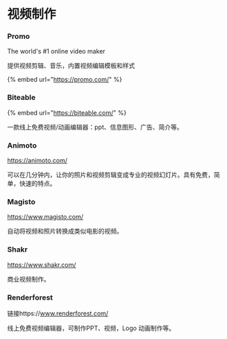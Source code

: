 # 视频制作

### Promo

The world's \#1 online video maker

提供视频剪辑、音乐，内置视频编辑模板和样式

{% embed url="https://promo.com/" %}

### Biteable

{% embed url="https://biteable.com/" %}

一款线上免费视频/动画编辑器：ppt、信息图形、广告、简介等。

### Animoto

https://animoto.com/

可以在几分钟内，让你的照片和视频剪辑变成专业的视频幻灯片。具有免费，简单，快速的特点。

### Magisto

https://www.magisto.com/

自动将视频和照片转换成类似电影的视频。

### Shakr

https://www.shakr.com/

商业视频制作。

### Renderforest

链接https://www.renderforest.com/

线上免费视频编辑器，可制作PPT、视频，Logo 动画制作等。

